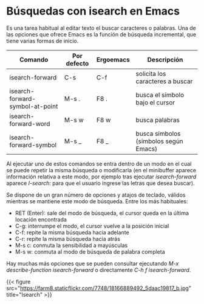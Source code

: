 # Búsquedas con isearch en Emacs


Es una tarea habitual al editar texto el buscar caracteres o palabras. Una de
las opciones que ofrece Emacs es la función de búsqueda incremental, que tiene
varias formas de inicio.
  
 | Comando                         | Por  defecto | Ergoemacs | Descripción                           |
 |---------------------------------|--------------|-----------|---------------------------------------|
 | isearch-forward                 | C-s          | C-f       | solicita los caracteres a buscar      |
 | isearch-forward-symbol-at-point | M-s .        | F8 .      | busca el símbolo bajo el cursor       |
 | isearch-forward-word            | M-s w        | F8 w      | busca palabras                        |
 | isearch-forward-symbol          | M-s \_       | F8 \_     | busca símbolos (símbolos según Emacs) |

Al ejecutar uno de estos comandos se entra dentro de un modo en el cual
se puede repetir la misma búsqueda o modificarla (en el minibuffer
aparece información relativa a este modo, por ejemplo tras ejecutar
*isearch-forward* aparece *I-search:* para que el usuario ingrese las
letras que desea buscar).

Se dispone de un gran número de opciones y atajos de teclado, válidos
mientras se mantiene este modo de búsqueda. Entre los más habituales:

-   RET (Enter): sale del modo de búsqueda, el cursor queda en la última
    locación encontrada
-   C-g: interrumpe el modo, el cursor vuelve a la posición inicial
-   C-f: repite la misma búsqueda hacia adelante
-   C-r: repite la misma búsqueda hacia atrás
-   M-s c: conmuta la sensibilidad a mayúsculas
-   M-s w: conmuta al modo de búsqueda de palabra completa

Hay muchas más opciones que se pueden consultar ejecutando *M-x
describe-function isearch-forward* o directamente *C-h f
isearch-forward*.

{{< figure src="https://farm8.staticflickr.com/7748/18166889492_5daac19817_b.jpg" title="Isearch" >}}



